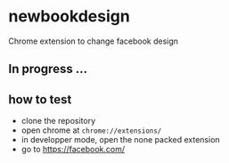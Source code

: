 # newbookdesign
Chrome extension to change facebook design

## In progress ...


## how to test

* clone the repository
* open chrome at `chrome://extensions/`
* in developper mode, open the none packed extension
* go to https://facebook.com/
